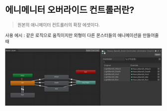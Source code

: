 # 에니메니터 오버라이드 컨트롤러란?

> 원본의 애니메이터 컨트롤러의 확장 에셋이다.

사용 에시 : 같은 로직으로 움직이지만 외형이 다른 몬스터들의 애니메이션을 만들어줄때

![](./img.png)